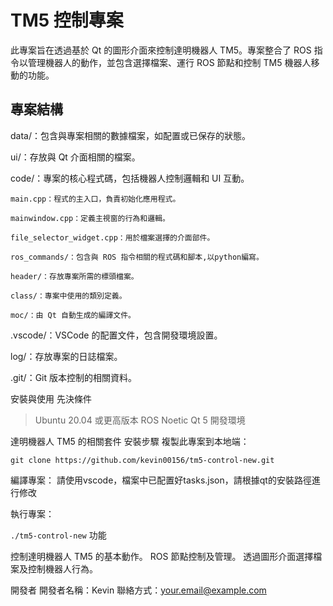 # TM5 控制專案
此專案旨在透過基於 Qt 的圖形介面來控制達明機器人 TM5。專案整合了 ROS 指令以管理機器人的動作，並包含選擇檔案、運行 ROS 節點和控制 TM5 機器人移動的功能。

## 專案結構
data/：包含與專案相關的數據檔案，如配置或已保存的狀態。

ui/：存放與 Qt 介面相關的檔案。

code/：專案的核心程式碼，包括機器人控制邏輯和 UI 互動。

    main.cpp：程式的主入口，負責初始化應用程式。

    mainwindow.cpp：定義主視窗的行為和邏輯。

    file_selector_widget.cpp：用於檔案選擇的介面部件。

    ros_commands/：包含與 ROS 指令相關的程式碼和腳本,以python編寫。

    header/：存放專案所需的標頭檔案。

    class/：專案中使用的類別定義。

    moc/：由 Qt 自動生成的編譯文件。

.vscode/：VSCode 的配置文件，包含開發環境設置。

log/：存放專案的日誌檔案。

.git/：Git 版本控制的相關資料。

安裝與使用
先決條件
>Ubuntu 20.04 或更高版本
>ROS Noetic
>Qt 5 開發環境

達明機器人 TM5 的相關套件
安裝步驟
複製此專案到本地端：

`git clone https://github.com/kevin00156/tm5-control-new.git`

編譯專案：
請使用vscode，檔案中已配置好tasks.json，請根據qt的安裝路徑進行修改

執行專案：

`./tm5-control-new`
功能

控制達明機器人 TM5 的基本動作。
ROS 節點控制及管理。
透過圖形介面選擇檔案及控制機器人行為。



開發者
開發者名稱：Kevin
聯絡方式：your.email@example.com
